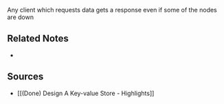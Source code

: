 Any client which requests data gets a response even if some of the nodes are down

## Related Notes
- 

## Sources
- [[(Done) Design A Key-value Store - Highlights]]